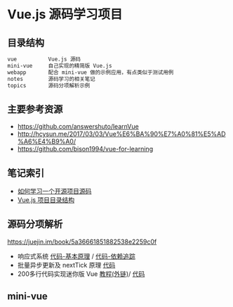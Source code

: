 # Vue.js 源码学习项目


## 目录结构

```txt
vue          Vue.js 源码
mini-vue     自己实现的精简版 Vue.js
webapp       配合 mini-vue 做的示例应用，有点类似于测试用例
notes        源码学习的相关笔记
topics       源码分项解析示例
```


## 主要参考资源

* https://github.com/answershuto/learnVue
* http://hcysun.me/2017/03/03/Vue%E6%BA%90%E7%A0%81%E5%AD%A6%E4%B9%A0/
* https://github.com/bison1994/vue-for-learning


## 笔记索引

* [如何学习一个开源项目源码](./notes/01how-to-read-src.md)
* [Vue.js 项目目录结构](./notes/02project-structure.md)


## 源码分项解析

https://juejin.im/book/5a36661851882538e2259c0f

* 响应式系统 [代码-基本原理](./topics/reactivity-basic.js) / [代码-依赖追踪](./topics/reactivity-deps.js)
* 批量异步更新及 nextTick 原理 [代码](./topics/next-tick.js)
* 200多行代码实现迷你版 Vue [教程(外链)](https://www.cnblogs.com/kidney/p/8018226.html)/ [代码](./topics/vue-in-300-lines.js)


## mini-vue

